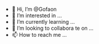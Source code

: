 - 👋 Hi, I’m @Gofaon
- 👀 I’m interested in ...
- 🌱 I’m currently learning ...
- 💞️ I’m looking to collabora te on ...
- 📫 How to reach me ...

<!---
Gofaon/Gofaon is a ✨ special ✨ repository because its `README.md` (this file) appears on your GitHub profile.
You can click the Preview link to take a look at your changes.
--->
